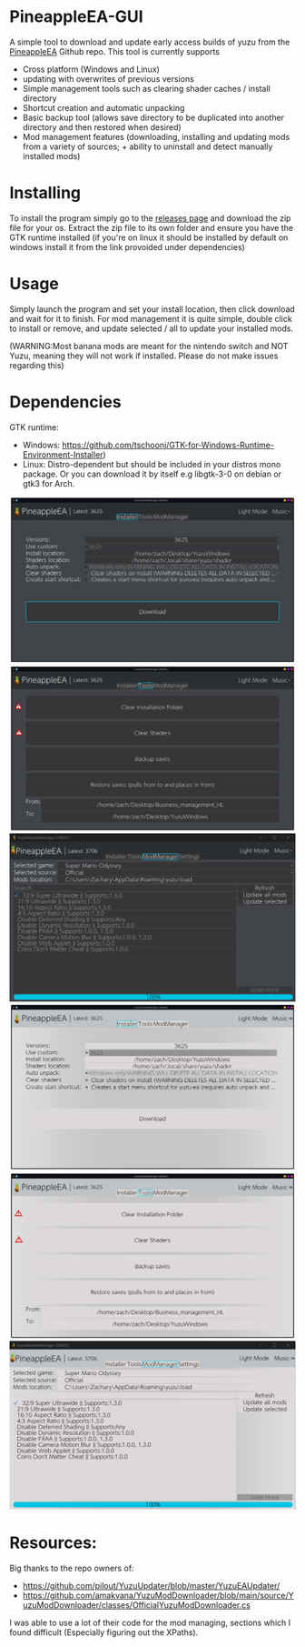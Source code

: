 # PineappleEA-GUI
A simple tool to download and update early access builds of yuzu from the [PineappleEA](https://github.com/pineappleEA/pineapple-src "PineappleEA") Github repo. This tool is currently supports 
* Cross platform (Windows and Linux)
* updating with overwrites of previous versions
* Simple management tools such as clearing shader caches / install directory
* Shortcut creation and automatic unpacking
* Basic backup tool (allows save directory to be duplicated into another directory and then restored when desired)
* Mod management features (downloading, installing and updating mods from a variety of sources; + ability to uninstall and detect manually installed mods)

# Installing
To install the program simply go to the [releases page](https://github.com/ZachAR3/PineappleEA-GUI/releases) and download the zip file for your os. 
Extract the zip file to its own folder and ensure you have the GTK runtime installed (if you're on linux it should be installed by default on windows install it from the link provoided under dependencies)

# Usage
Simply launch the program and set your install location, then click download and wait for it to finish.
For mod management it is quite simple, double click to install or remove, and update selected / all to update your installed mods.

(WARNING:Most banana mods are meant for the nintendo switch and NOT Yuzu, meaning they will not work if installed. Please do not make issues regarding this)

# Dependencies
GTK runtime:
* Windows: https://github.com/tschoonj/GTK-for-Windows-Runtime-Environment-Installer)
* Linux: Distro-dependent but should be included in your distros mono package. Or you can download it by itself e.g libgtk-3-0 on debian or gtk3 for Arch.


![](https://github.com/ZachAR3/PineappleEA-GUI/blob/main/DemoImages/DarkInstaller.png?raw=true)![](https://github.com/ZachAR3/PineappleEA-GUI/blob/main/DemoImages/DarkTools.png?raw=true)![](https://github.com/ZachAR3/PineappleEA-GUI/blob/main/DemoImages/DarkModManager.png?raw=true)
![](https://github.com/ZachAR3/PineappleEA-GUI/blob/main/DemoImages/LightInstaller.png?raw=true)![](https://github.com/ZachAR3/PineappleEA-GUI/blob/main/DemoImages/LightTools.png?raw=true)![](https://github.com/ZachAR3/PineappleEA-GUI/blob/main/DemoImages/LightModManager.png?raw=true)


# Resources:
Big thanks to the repo owners of:
* https://github.com/pilout/YuzuUpdater/blob/master/YuzuEAUpdater/
* https://github.com/amakvana/YuzuModDownloader/blob/main/source/YuzuModDownloader/classes/OfficialYuzuModDownloader.cs

I was able to use a lot of their code for the mod managing, sections which I found difficult (Especially figuring out the XPaths).

